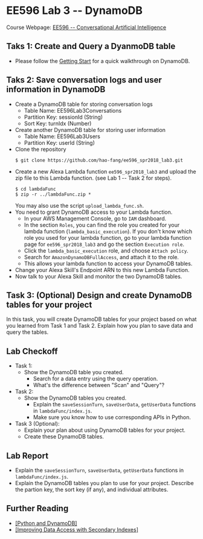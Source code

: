 # EE596 Lab 3 -- DynamoDB

Course Webpage: [EE596 -- Conversational Artificial Intelligence](https://hao-fang.github.io/ee596_spr2018/)

## Taks 1: Create and Query a DyanmoDB table
* Please follow the [Getting Start](https://aws.amazon.com/getting-started/tutorials/create-nosql-table/)
for a quick walkthrough on DynamoDB.

## Taks 2: Save conversation logs and user information in DynamoDB
* Create a DynamoDB table for storing conversation logs
	* Table Name: EE596Lab3Conversations
	* Partition Key: sessionId (String)
	* Sort Key: turnIdx (Number)
* Create another DynamoDB table for storing user information
	* Table Name: EE596Lab3Users
	* Partition Key: userId (String)
* Clone the repository
  ```
  $ git clone https://github.com/hao-fang/ee596_spr2018_lab3.git
  ```
* Create a new Alexa Lambda function `ee596_spr2018_lab3` and upload the zip
	file to this Lambda function. (see Lab 1 -- Task 2 for steps).
  ```
  $ cd lambdaFunc
  $ zip -r ../lambdaFunc.zip *
  ```
  You may also use the script `upload_lambda_func.sh`.
* You need to grant DynamoDB access to your Lambda function.
	* In your AWS Management Console, go to `IAM` dashboard.  
	* In the section `Roles`, you can find the role you created for your lambda function (`lambda_basic_execution`).
	If you don't know which role you used for your lambda function, go to your
	lambda function page for `ee596_spr2018_lab3` and go the section `Execution
	role`.
	* Click the `lambda_basic_execution` role, and choose `Attach policy`.
	* Search for `AmazonDynamoDBFullAccess`, and attach it to the role.
	* This allows your lambda function to access your DynamoDB tables.
* Change your Alexa Skill's Endpoint ARN to this new Lambda Function.
* Now talk to your Alexa Skill and monitor the two DynamoDB tables.

## Task 3: (Optional) Design and create DynamoDB tables for your project

In this task, you will create DynamoDB tables for your project based on
what you learned from Task 1 and Task 2.
Explain how you plan to save data and query the tables.


## Lab Checkoff
* Task 1:
  * Show the DynamoDB table you created.
	* Search for a data entry using the query operation.
	* What's the difference between "Scan" and "Query"?
* Task 2:
  * Show the DynamoDB tables you created.
	* Explain the `saveSessionTurn`, `saveUserData`, `getUserData` functions in `lambdaFunc/index.js`.
	* Make sure you know how to use corresponding APIs in Python.
* Task 3 (Optional):
	* Explain your plan about using DynamoDB tables for your project.
	* Create these DynamoDB tables.

## Lab Report
* Explain the `saveSessionTurn`, `saveUserData`, `getUserData` functions in `lambdaFunc/index.js`.
* Explain the DynamoDB tables you plan to use for your project. Describe the partion key, the sort key (if any), and individual attributes.

## Further Reading
* [[Python and DynamoDB]](https://docs.aws.amazon.com/amazondynamodb/latest/developerguide/Programming.html)
* [[Improving Data Access with Secondary Indexes]](https://docs.aws.amazon.com/amazondynamodb/latest/developerguide/SecondaryIndexes.html)

